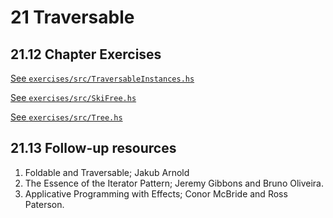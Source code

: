 # 21 Traversable

## 21.12 Chapter Exercises

[See `exercises/src/TraversableInstances.hs`](/21/exercises/src/TraversableInstances.hs)

[See `exercises/src/SkiFree.hs`](/21/exercises/src/SkiFree.hs)

[See `exercises/src/Tree.hs`](/21/exercises/src/Tree.hs)

## 21.13 Follow-up resources

1. Foldable and Traversable; Jakub Arnold
2. The Essence of the Iterator Pattern; Jeremy Gibbons and Bruno Oliveira.
3. Applicative Programming with Effects; Conor McBride and Ross Paterson.

